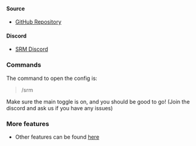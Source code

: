 #### Source
- [GitHub Repository](https://github.com/yourboykyle/SecretRoutes)

#### Discord
- [SRM Discord](https://discord.gg/qmtQmz4V3X)

### Commands
The command to open the config is:
> /srm

Make sure the main toggle is on, and you should be good to go! (Join the discord and ask us if you have any issues)

### More features
- Other features can be found [here](https://github.com/yourboykyle/SecretRoutes#Features)
